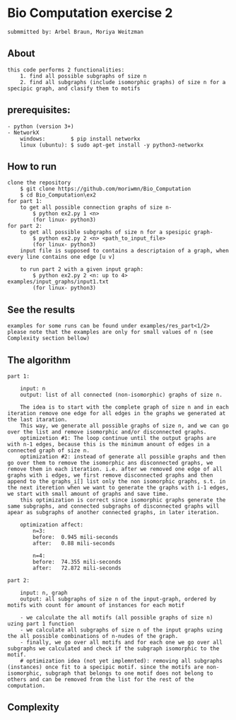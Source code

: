 # Bio Computation exercise 2

    submmitted by: Arbel Braun, Moriya Weitzman

## About 

    this code performs 2 functionalities:
        1. find all possible subgraphs of size n
        2. find all subgraphs (include isomorphic graphs) of size n for a specipic graph, and clasify them to motifs

## prerequisites:

    - python (version 3+)
    - NetworkX
        windows:        $ pip install networkx
        linux (ubuntu): $ sudo apt-get install -y python3-networkx

## How to run
    
    clone the repository
        $ git clone https://github.com/moriwmn/Bio_Computation
        $ cd Bio_Computation\ex2
    for part 1:
        to get all possible connection graphs of size n-
            $ python ex2.py 1 <n>
            (for linux- python3)
    for part 2:
        to get all possible subgraphs of size n for a spesipic graph-
            $ python ex2.py 2 <n> <path_to_input_file>
            (for linux- python3)
        input file is supposed to contains a descriptaion of a graph, when every line contains one edge [u v]

        to run part 2 with a given input graph:
            $ python ex2.py 2 <n: up to 4> examples/input_graphs/input1.txt
            (for linux- python3)

## See the results 

    examples for some runs can be found under examples/res_part<1/2>
    please note that the examples are only for small values of n (see Complexity section bellow)

## The algorithm

    part 1:

        input: n
        output: list of all connected (non-isomorphic) graphs of size n.

        The idea is to start with the complete graph of size n and in each iteration remove one edge for all edges in the graphs we generated at the last itaration.
        This way, we generate all possible graphs of size n, and we can go over the list and remove isomorphic and/or disconnected graphs.
        optimizetion #1: The loop continue until the output graphs are with n-1 edges, because this is the minimum anount of edges in a connected graph of size n.
        optimization #2: instead of generate all possible graphs and then go over them to remove the isomorphic ans disconnected graphs, we remove them in each iteration. i.e. after we removed one edge of all graphs with i edges, we first remove disconnected graphs and then append to the graphs_i[] list only the non isomorphic graphs, s.t. in the next iteretion when we want to generate the graphs with i-1 edges, we start with small amount of graphs and save time.
        this optimization is correct since isomorphic graphs generate the same subgraphs, and connected subgraphs of disconnected graphs will apear as subgraphs of another connected graphs, in later iteration.

        optimization affect:
            n=3:
            before:  0.945 mili-seconds
            after:   0.88 mili-seconds
            
            n=4:
            before:  74.355 mili-seconds
            after:   72.872 mili-seconds

    part 2:

        input: n, graph
        output: all subgraphs of size n of the input-graph, ordered by motifs with count for amount of instances for each motif

        - we calculate the all motifs (all possible graphs of size n) uzing part 1 function
        - we calculate all subgraphs of size n of the input graphs uzing the all possible combinations of n-nudes of the graph.
        - finally, we go over all motifs and for each one we go over all subgraphs we calculated and check if the subgraph isomorphic to the motif.
        # optimization idea (not yet implemnted): removing all subgraphs (instances) once fit to a specipic motif. since the motifs are non-isomorphic, subgraph that belongs to one motif does not belong to others and can be removed from the list for the rest of the computation. 


## Complexity

    